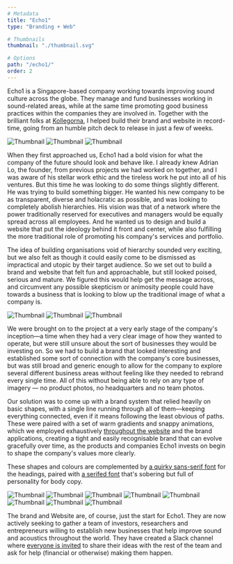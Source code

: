```yaml
---
# Metadata
title: "Echo1"
type: "Branding + Web"

# Thumbnails
thumbnail: "./thumbnail.svg"

# Options
path: "/echo1/"
order: 2
---
```


<article role="article">

Echo1 is a Singapore-based company working towards improving sound culture across the globe. They manage and fund businesses working in sound-related areas, while at the same time promoting good business practices within the companies they are involved in. Together with the brilliant folks at [Kollegorna](https://www.kollegorna.se/en/), I helped build their brand and website in record-time, going from an humble pitch deck to release in just a few of weeks.

</article>

![Thumbnail](images/slide-deck@2x.png)
![Thumbnail](images/logo@2x.png)
![Thumbnail](images/laptop@2x.png)

<article role="article">

When they first approached us, Echo1 had a bold vision for what the company of the future should look and behave like. I already knew Adrian Lo, the founder, from previous projects we had worked on together, and I was aware of his stellar work ethic and the tireless work he put into all of his ventures. But this time he was looking to do some things slightly different. He was trying to build something bigger. He wanted his new company to be as transparent, diverse and holacratic as possible, and was looking to completely abolish hierarchies. His vision was that of a network where the power traditionally reserved for executives and managers would be equally spread across all employees. And he wanted us to design and build a website that put the ideology behind it front and center, while also fulfilling the more traditional role of promoting his company's services and portfolio.

The idea of building organisations void of hierarchy sounded very exciting, but we also felt as though it could easily come to be dismissed as impractical and utopic by their target audience. So we set out to build a brand and website that felt fun and approachable, but still looked poised, serious and mature. We figured this would help get the message across, and circumvent any possible skepticism or animosity people could have towards a business that is looking to blow up the traditional image of what a company is.

</article>

![Thumbnail](images/illustrations@2x.png)
![Thumbnail](images/links@2x.png)
![Thumbnail](images/floating-laptop@2x.png)

<article role="article">

We were brought on to the project at a very early stage of the company's inception—a time when they had a very clear image of how they wanted to operate, but were still unsure about the sort of businesses they would be investing on. So we had to build a brand that looked interesting and established some sort of connection with the company's core businesses, but was still broad and generic enough to allow for the company to explore several different business areas without feeling like they needed to rebrand every single time. All of this without being able to rely on any type of imagery — no product photos, no headquarters and no team photos.

Our solution was to come up with a brand system that relied heavily on basic shapes, with a single line running through all of them—keeping everything connected, even if it means following the least obvious of paths. These were paired with a set of warm gradients and snappy animations, which we employed exhaustively [throughout the website](https://www.echo1.co) and the brand applications, creating a tight and easily recognisable brand that can evolve gracefully over time, as the products and companies Echo1 invests on begin to shape the company's values more clearly.

These shapes and colours are complemented by [a quirky sans-serif font](https://www.hvdfonts.com/fonts/niveau-grotesk) for the headings, paired with [a serifed font](https://typekit.com/fonts/warnock) that's sobering but full of personality for body copy.

</article>

![Thumbnail](images/proposal@2x.png)
![Thumbnail](images/practices@2x.png)
![Thumbnail](images/monitor@2x.png)
![Thumbnail](images/pages@2x.png)
![Thumbnail](images/how-it-works@2x.png)
![Thumbnail](images/contact-page@2x.png)
![Thumbnail](images/phones@2x.png)
![Thumbnail](images/illustrator@2x.png)

<article role="article">

The brand and Website are, of course, just the start for Echo1. They are now actively seeking to gather a team of investors, researchers and entrepreneurs willing to establish new businesses that help improve sound and acoustics throughout the world. They have created a Slack channel where [everyone is invited](http://echo1.co/join-us) to share their ideas with the rest of the team and ask for help (financial or otherwise) making them happen.

</article>